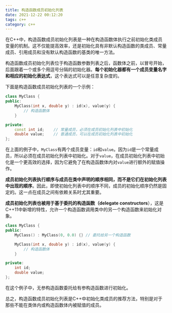 ```yaml
---
title: 构造函数成员初始化列表
date: 2021-12-22 00:12:20
tags: c++
category: c++
---
```


在C++中，构造函数成员初始化列表是一种在构造函数体执行之前初始化类成员变量的机制。这不仅能提高效率，还是初始化具有非默认构造函数的类成员、常量成员、引用成员和没有默认构造函数的基类的唯一方法。

构造函数成员初始化列表位于构造函数参数列表之后，函数体之前，以冒号开始，后面跟着一个或多个用逗号分隔的初始化器。**每个初始化器都有一个成员变量名字和相应的初始化表达式**，这个表达式可以是任意复杂度的。

下面是构造函数成员初始化列表的一个示例：

```c++
class MyClass {
public:
    MyClass(int x, double y) : id(x), value(y) {
        // 构造函数体
    }

private:
    const int id;    // 常量成员，必须在成员初始化列表中初始化
    double value;    // 普通成员，可以在成员初始化列表中初始化
};

```

<!--more-->

在上面的例子中，`MyClass`有两个成员变量：`id`和`value`。因为`id`是一个常量成员，所以必须在成员初始化列表中初始化。对于`value`，在成员初始化列表中初始化是一个更高效的选择，因为它避免了在构造函数体内对`value`进行额外的赋值操作。

**成员初始化列表执行顺序与成员在类中声明的顺序相同，而不是它们在初始化列表中出现的顺序**。因此，即使初始化列表中的顺序不同，成员的初始化顺序仍然是固定的。这一点在成员之间有依赖关系时尤其重要。

**成员初始化列表也被用于基于委托的构造函数（delegate constructors**），这是C++11中新增的特性，允许一个构造函数调用类中的另一个构造函数来初始化对象。

```c++
class MyClass {
public:
    MyClass() : MyClass(0, 0.0) {} // 委托给另一个构造函数

    MyClass(int x, double y) : id(x), value(y) {
        // 构造函数体
    }

private:
    int id;
    double value;
};
```

在这个例子中，无参构造函数委托给有参构造函数进行初始化。

总之，构造函数成员初始化列表是C++中初始化类成员的推荐方法，特别是对于那些不能在类体内或构造函数体内被赋值的成员。
